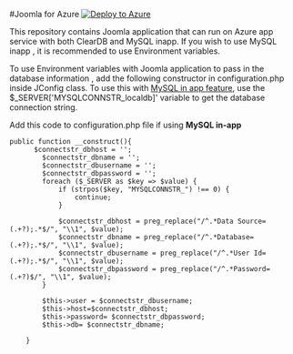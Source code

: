 #Joomla for Azure  [![Deploy to Azure](http://azuredeploy.net/deploybutton.png)](https://azuredeploy.net/)

This repository contains Joomla application that can run on Azure app service with both ClearDB and MySQL inapp. If you wish to use MySQL inapp , it is recommended to use Environment variables. 

To use Environment variables with Joomla application to pass in the database information , add the following constructor in configuration.php inside JConfig class. To use this with [MySQL in app feature](https://azure.microsoft.com/en-us/blog/mysql-in-app-preview-app-service/),  use the $_SERVER['MYSQLCONNSTR_localdb]' variable to get the database connection string. 

Add this code to configuration.php file if using **MySQL in-app** 
```
public function __construct(){
	  $connectstr_dbhost = '';
		$connectstr_dbname = '';
		$connectstr_dbusername = '';
		$connectstr_dbpassword = '';
		foreach ($_SERVER as $key => $value) {
			if (strpos($key, "MYSQLCONNSTR_") !== 0) {
				continue;
			}
			
			$connectstr_dbhost = preg_replace("/^.*Data Source=(.+?);.*$/", "\\1", $value);
			$connectstr_dbname = preg_replace("/^.*Database=(.+?);.*$/", "\\1", $value);
			$connectstr_dbusername = preg_replace("/^.*User Id=(.+?);.*$/", "\\1", $value);
			$connectstr_dbpassword = preg_replace("/^.*Password=(.+?)$/", "\\1", $value);
		}

        $this->user = $connectstr_dbusername;
        $this->host=$connectstr_dbhost;
        $this->password= $connectstr_dbpassword;
        $this->db= $connectstr_dbname;
        
    }

```

			
		
